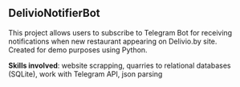 ## DelivioNotifierBot

This project allows users to subscribe to Telegram Bot for receiving notifications when new restaurant appearing on Delivio.by site.  
Created for demo purposes using Python. 

**Skills involved**: website scrapping, quarries to relational databases (SQLite), work with Telegram API, json parsing
